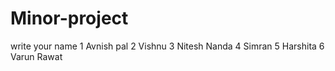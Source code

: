 # Minor-project

write your name
1 Avnish pal
2 Vishnu
3 Nitesh Nanda 
4 Simran
5 Harshita
6 Varun Rawat
